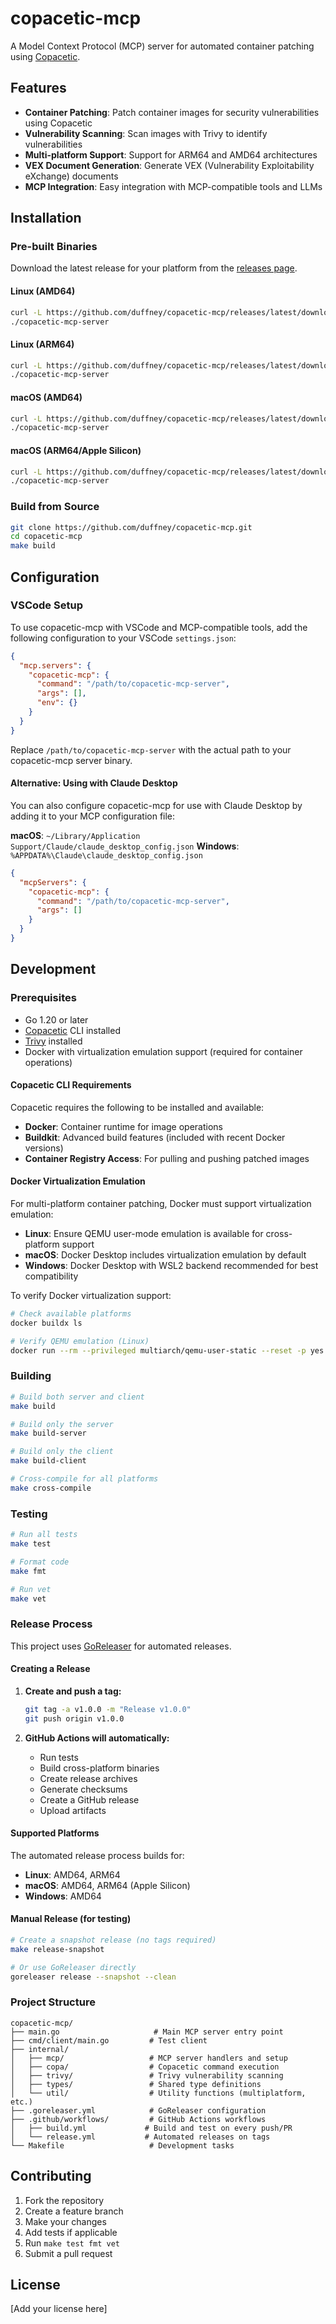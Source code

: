 # copacetic-mcp

A Model Context Protocol (MCP) server for automated container patching using [Copacetic](https://github.com/project-copacetic/copacetic).

## Features

- **Container Patching**: Patch container images for security vulnerabilities using Copacetic
- **Vulnerability Scanning**: Scan images with Trivy to identify vulnerabilities
- **Multi-platform Support**: Support for ARM64 and AMD64 architectures
- **VEX Document Generation**: Generate VEX (Vulnerability Exploitability eXchange) documents
- **MCP Integration**: Easy integration with MCP-compatible tools and LLMs

## Installation

### Pre-built Binaries

Download the latest release for your platform from the [releases page](https://github.com/duffney/copacetic-mcp/releases).

#### Linux (AMD64)

```bash
curl -L https://github.com/duffney/copacetic-mcp/releases/latest/download/copacetic-mcp_linux_amd64.tar.gz | tar xz
./copacetic-mcp-server
```

#### Linux (ARM64)

```bash
curl -L https://github.com/duffney/copacetic-mcp/releases/latest/download/copacetic-mcp_linux_arm64.tar.gz | tar xz
./copacetic-mcp-server
```

#### macOS (AMD64)

```bash
curl -L https://github.com/duffney/copacetic-mcp/releases/latest/download/copacetic-mcp_darwin_amd64.tar.gz | tar xz
./copacetic-mcp-server
```

#### macOS (ARM64/Apple Silicon)

```bash
curl -L https://github.com/duffney/copacetic-mcp/releases/latest/download/copacetic-mcp_darwin_arm64.tar.gz | tar xz
./copacetic-mcp-server
```

### Build from Source

```bash
git clone https://github.com/duffney/copacetic-mcp.git
cd copacetic-mcp
make build
```

## Configuration

### VSCode Setup

To use copacetic-mcp with VSCode and MCP-compatible tools, add the following configuration to your VSCode `settings.json`:

```json
{
  "mcp.servers": {
    "copacetic-mcp": {
      "command": "/path/to/copacetic-mcp-server",
      "args": [],
      "env": {}
    }
  }
}
```

Replace `/path/to/copacetic-mcp-server` with the actual path to your copacetic-mcp server binary.

#### Alternative: Using with Claude Desktop

You can also configure copacetic-mcp for use with Claude Desktop by adding it to your MCP configuration file:

**macOS**: `~/Library/Application Support/Claude/claude_desktop_config.json`
**Windows**: `%APPDATA%\Claude\claude_desktop_config.json`

```json
{
  "mcpServers": {
    "copacetic-mcp": {
      "command": "/path/to/copacetic-mcp-server",
      "args": []
    }
  }
}
```

## Development

### Prerequisites

- Go 1.20 or later
- [Copacetic](https://github.com/project-copacetic/copacetic) CLI installed
- [Trivy](https://github.com/aquasecurity/trivy) installed
- Docker with virtualization emulation support (required for container operations)

#### Copacetic CLI Requirements

Copacetic requires the following to be installed and available:

- **Docker**: Container runtime for image operations
- **Buildkit**: Advanced build features (included with recent Docker versions)
- **Container Registry Access**: For pulling and pushing patched images

#### Docker Virtualization Emulation

For multi-platform container patching, Docker must support virtualization emulation:

- **Linux**: Ensure QEMU user-mode emulation is available for cross-platform support
- **macOS**: Docker Desktop includes virtualization emulation by default
- **Windows**: Docker Desktop with WSL2 backend recommended for best compatibility

To verify Docker virtualization support:

```bash
# Check available platforms
docker buildx ls

# Verify QEMU emulation (Linux)
docker run --rm --privileged multiarch/qemu-user-static --reset -p yes
```

### Building

```bash
# Build both server and client
make build

# Build only the server
make build-server

# Build only the client
make build-client

# Cross-compile for all platforms
make cross-compile
```

### Testing

```bash
# Run all tests
make test

# Format code
make fmt

# Run vet
make vet
```

### Release Process

This project uses [GoReleaser](https://goreleaser.com/) for automated releases.

#### Creating a Release

1. **Create and push a tag:**

   ```bash
   git tag -a v1.0.0 -m "Release v1.0.0"
   git push origin v1.0.0
   ```

2. **GitHub Actions will automatically:**
   - Run tests
   - Build cross-platform binaries
   - Create release archives
   - Generate checksums
   - Create a GitHub release
   - Upload artifacts

#### Supported Platforms

The automated release process builds for:

- **Linux**: AMD64, ARM64
- **macOS**: AMD64, ARM64 (Apple Silicon)
- **Windows**: AMD64

#### Manual Release (for testing)

```bash
# Create a snapshot release (no tags required)
make release-snapshot

# Or use GoReleaser directly
goreleaser release --snapshot --clean
```

### Project Structure

```
copacetic-mcp/
├── main.go                     # Main MCP server entry point
├── cmd/client/main.go         # Test client
├── internal/
│   ├── mcp/                   # MCP server handlers and setup
│   ├── copa/                  # Copacetic command execution
│   ├── trivy/                 # Trivy vulnerability scanning
│   ├── types/                 # Shared type definitions
│   └── util/                  # Utility functions (multiplatform, etc.)
├── .goreleaser.yml            # GoReleaser configuration
├── .github/workflows/         # GitHub Actions workflows
│   ├── build.yml             # Build and test on every push/PR
│   └── release.yml           # Automated releases on tags
└── Makefile                   # Development tasks
```

## Contributing

1. Fork the repository
2. Create a feature branch
3. Make your changes
4. Add tests if applicable
5. Run `make test fmt vet`
6. Submit a pull request

## License

[Add your license here]
